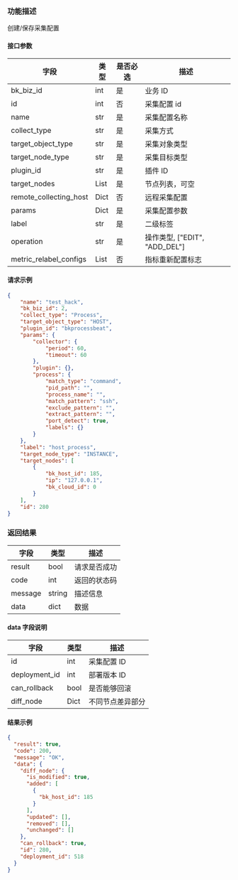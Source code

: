 ### 功能描述

创建/保存采集配置


#### 接口参数

| 字段                     | 类型   | 是否必选 | 描述                          |
| ---------------------- | ---- | ---- | --------------------------- |
| bk_biz_id              | int  | 是    | 业务 ID                       |
| id                     | int  | 否    | 采集配置 id                     |
| name                   | str  | 是    | 采集配置名称                      |
| collect_type           | str  | 是    | 采集方式                        |
| target_object_type     | str  | 是    | 采集对象类型                      |
| target_node_type       | str  | 是    | 采集目标类型                      |
| plugin_id              | str  | 是    | 插件 ID                       |
| target_nodes           | List | 是    | 节点列表，可空                     |
| remote_collecting_host | Dict | 否    | 远程采集配置                      |
| params                 | Dict | 是    | 采集配置参数                      |
| label                  | str  | 是    | 二级标签                        |
| operation              | str  | 是    | 操作类型, \["EDIT", "ADD_DEL"\] |
| metric_relabel_configs | List | 否    | 指标重新配置标志                    |

#### 请求示例

```json
{
    "name": "test_hack",
    "bk_biz_id": 2,
    "collect_type": "Process",
    "target_object_type": "HOST",
    "plugin_id": "bkprocessbeat",
    "params": {
        "collector": {
            "period": 60,
            "timeout": 60
        },
        "plugin": {},
        "process": {
            "match_type": "command",
            "pid_path": "",
            "process_name": "",
            "match_pattern": "ssh",
            "exclude_pattern": "",
            "extract_pattern": "",
            "port_detect": true,
            "labels": {}
        }
    },
    "label": "host_process",
    "target_node_type": "INSTANCE",
    "target_nodes": [
        {
            "bk_host_id": 185,
            "ip": "127.0.0.1",
            "bk_cloud_id": 0
        }
    ],
    "id": 280
}
```

### 返回结果

| 字段      | 类型     | 描述     |
| ------- | ------ | ------ |
| result  | bool   | 请求是否成功 |
| code    | int    | 返回的状态码 |
| message | string | 描述信息   |
| data    | dict   | 数据     |

#### data 字段说明

| 字段            | 类型   | 描述       |
| ------------- | ---- | -------- |
| id            | int  | 采集配置 ID   |
| deployment_id | int  | 部署版本 ID   |
| can_rollback  | bool | 是否能够回滚   |
| diff_node     | Dict | 不同节点差异部分 |

#### 结果示例

```json
{
  "result": true,
  "code": 200,
  "message": "OK",
  "data": {
    "diff_node": {
      "is_modified": true,
      "added": [
        {
          "bk_host_id": 185
        }
      ],
      "updated": [],
      "removed": [],
      "unchanged": []
    },
    "can_rollback": true,
    "id": 280,
    "deployment_id": 518
  }
}
```
